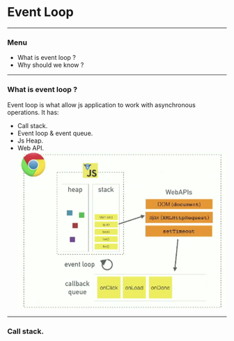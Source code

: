# Event Loop
---
### Menu

- What is event loop ?
- Why should we know ?
---
### What is event loop ?
Event loop is what allow js application to work with asynchronous operations. It has:
+ Call stack.
+ Event loop & event queue.
+ Js Heap.
+ Web API.
![eventLoop](images/event_loop.png)

---
### Call stack.
